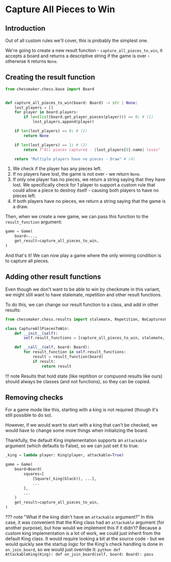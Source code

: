 # Capture All Pieces to Win

## Introduction

Out of all custom rules we'll cover, this is probably the simplest one.

We're going to create a new result function - `capture_all_pieces_to_win`,
it accepts a board and returns a descriptive string if the game is over -
otherwise it returns `None`.

## Creating the result function

```python title="capture_all_pieces_to_win.py"
from chessmaker.chess.base import Board


def capture_all_pieces_to_win(board: Board) -> str | None: 
    lost_players = []
    for player in board.players: 
        if len(list(board.get_player_pieces(player))) == 0: # (1)
            lost_players.append(player)

    if len(lost_players) == 0: # (2)
        return None

    if len(lost_players) == 1: # (3)
        return f"All pieces captured - {lost_players[0].name} loses"

    return "Multiple players have no pieces - Draw" # (4)
```

1. We check if the player has any pieces left.
2. If no players have lost, the game is not over - we return `None`.
3. If only one player has no pieces, we return a string saying that they have lost.
We specifically check for 1 player to support a custom rule that could allow a piece to destroy
itself - causing both players to have no pieces left.
4. If both players have no pieces, we return a string saying that the game is a draw.

Then, when we create a new game, we can pass this function to the `result_function` argument:

```python
game = Game(
    board=...,
    get_result=capture_all_pieces_to_win,
)
```

And that's it! We can now play a game where the only winning condition is to capture all pieces.

## Adding other result functions

Even though we don't want to be able to win by checkmate in this variant,
we might still want to have stalemate, repetition and other result functions.

To do this, we can change our result function to a class, and add in other results:

```python
from chessmaker.chess.results import stalemate, Repetition, NoCapturesOrPawnMoves

class CaptureAllPiecesToWin:
    def __init__(self):
        self.result_functions = [capture_all_pieces_to_win, stalemate, Repetition(), NoCapturesOrPawnMoves()]

    def __call__(self, board: Board):
        for result_function in self.result_functions:
            result = result_function(board)
            if result:
                return result
```

!!! note
    Results that hold state (like repitition or compuond results like ours) should always be classes
    (and not functions), so they can be copied.

## Removing checks

For a game mode like this, starting with a king is not required
(though it's still possible to do so).

However, if we would want to start with a king that can't be checked,
we would have to change some more things when initializing the board.

Thankfully, the default King implementation supports an `attackable` argument
(which defaults to False), so we can just set it to true:

```python
_king = lambda player: King(player, attackable=True)

game = Game(
    board=Board(
        squares=[
            [Square(_king(black)), ...],
            ...
        ],  
        ...
    )
    get_result=capture_all_pieces_to_win,
)
```

??? note "What if the king didn't have an `attackable` argument?"
    In this case, it was convenient that the King class had an `attackable` argument
    (for another purpose), but how would we implement this if it didn't? Because a custom
    king implementation is a lot of work, we could just inherit from the default King class.
    It would require looking a bit at the source code - but we would quickly see the
    startup logic for the King's check handling is done in `on_join_board`, so we would just override it:
    ```python
    def AttackableKing(King):
        def on_join_board(self, board: Board):
            pass
    ```


